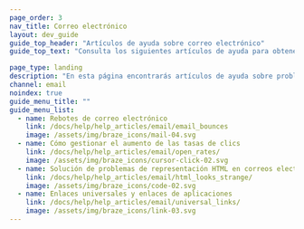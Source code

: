 ```yaml
---
page_order: 3
nav_title: Correo electrónico
layout: dev_guide
guide_top_header: "Artículos de ayuda sobre correo electrónico"
guide_top_text: "Consulta los siguientes artículos de ayuda para obtener información sobre cuestiones y preguntas habituales para las campañas de correo electrónico. <br><br> ¿Te interesan los detalles de la creación de mensajes de correo electrónico personalizados con Braze? Consulta la sección <a href='/docs/user_guide/message_building_by_channel/email/'>Correo electrónico</a> para obtener más información."

page_type: landing
description: "En esta página encontrarás artículos de ayuda sobre problemas comunes del correo electrónico."
channel: email
noindex: true
guide_menu_title: ""
guide_menu_list:
  - name: Rebotes de correo electrónico
    link: /docs/help/help_articles/email/email_bounces
    image: /assets/img/braze_icons/mail-04.svg
  - name: Cómo gestionar el aumento de las tasas de clics
    link: /docs/help/help_articles/email/open_rates/
    image: /assets/img/braze_icons/cursor-click-02.svg
  - name: Solución de problemas de representación HTML en correos electrónicos de prueba 
    link: /docs/help/help_articles/email/html_looks_strange/
    image: /assets/img/braze_icons/code-02.svg
  - name: Enlaces universales y enlaces de aplicaciones
    link: /docs/help/help_articles/email/universal_links/
    image: /assets/img/braze_icons/link-03.svg
---
```

